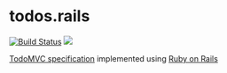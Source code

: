 # todos.rails
[![Build Status](https://travis-ci.com/gowda/todos.rails.svg?branch=master)](https://travis-ci.com/gowda/todos.rails)
![](https://github.com/gowda/todos.rails/workflows/verification/badge.svg)

[TodoMVC specification](https://github.com/tastejs/todomvc/blob/master/app-spec.md) implemented using [Ruby on Rails](https://rubyonrails.org/)
